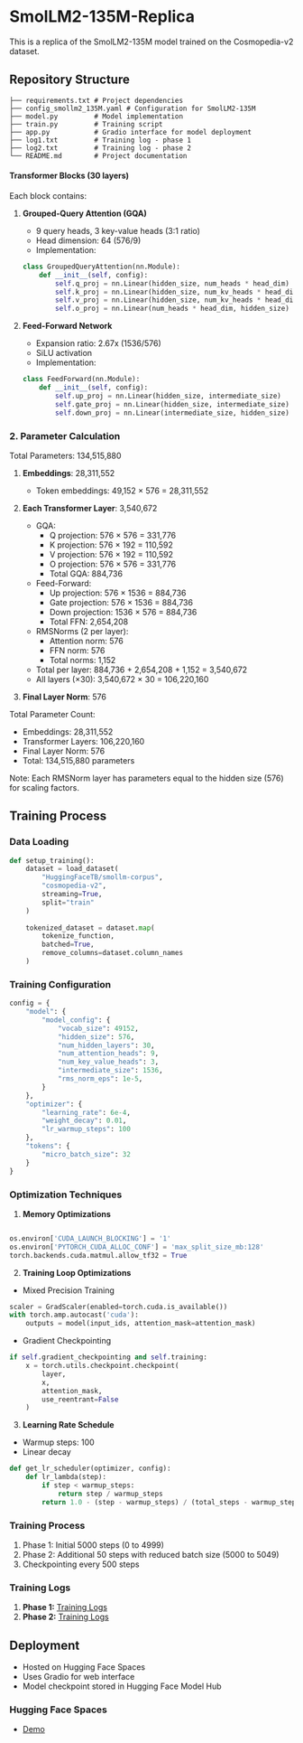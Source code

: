 # SmolLM2-135M-Replica
This is a replica of the SmolLM2-135M model trained on the Cosmopedia-v2 dataset.

## Repository Structure

```
├── requirements.txt # Project dependencies
├── config_smollm2_135M.yaml # Configuration for SmolLM2-135M
├── model.py         # Model implementation
├── train.py         # Training script
├── app.py           # Gradio interface for model deployment
├── log1.txt         # Training log - phase 1
├── log2.txt         # Training log - phase 2
└── README.md        # Project documentation
```


#### Transformer Blocks (30 layers)
Each block contains:

1. **Grouped-Query Attention (GQA)**
   - 9 query heads, 3 key-value heads (3:1 ratio)
   - Head dimension: 64 (576/9)
   - Implementation:

   ```python
   class GroupedQueryAttention(nn.Module):
       def __init__(self, config):
           self.q_proj = nn.Linear(hidden_size, num_heads * head_dim)
           self.k_proj = nn.Linear(hidden_size, num_kv_heads * head_dim)
           self.v_proj = nn.Linear(hidden_size, num_kv_heads * head_dim)
           self.o_proj = nn.Linear(num_heads * head_dim, hidden_size)
   ```

2. **Feed-Forward Network**
   - Expansion ratio: 2.67x (1536/576)
   - SiLU activation
   - Implementation:
   ```python
   class FeedForward(nn.Module):
       def __init__(self, config):
           self.up_proj = nn.Linear(hidden_size, intermediate_size)
           self.gate_proj = nn.Linear(hidden_size, intermediate_size)
           self.down_proj = nn.Linear(intermediate_size, hidden_size)
   ```

### 2. Parameter Calculation

Total Parameters: 134,515,880

1. **Embeddings**: 28,311,552
   - Token embeddings: 49,152 × 576 = 28,311,552

2. **Each Transformer Layer**: 3,540,672
   - GQA:
     * Q projection: 576 × 576 = 331,776
     * K projection: 576 × 192 = 110,592
     * V projection: 576 × 192 = 110,592
     * O projection: 576 × 576 = 331,776
     * Total GQA: 884,736
   - Feed-Forward:
     * Up projection: 576 × 1536 = 884,736
     * Gate projection: 576 × 1536 = 884,736
     * Down projection: 1536 × 576 = 884,736
     * Total FFN: 2,654,208
   - RMSNorms (2 per layer):
     * Attention norm: 576
     * FFN norm: 576
     * Total norms: 1,152
   - Total per layer: 884,736 + 2,654,208 + 1,152 = 3,540,672
   - All layers (×30): 3,540,672 × 30 = 106,220,160

3. **Final Layer Norm**: 576

Total Parameter Count:
- Embeddings: 28,311,552
- Transformer Layers: 106,220,160
- Final Layer Norm: 576
- Total: 134,515,880 parameters

Note: Each RMSNorm layer has parameters equal to the hidden size (576) for scaling factors.

## Training Process

### Data Loading
```python
def setup_training():
    dataset = load_dataset(
        "HuggingFaceTB/smollm-corpus", 
        "cosmopedia-v2", 
        streaming=True, 
        split="train"
    )
    
    tokenized_dataset = dataset.map(
        tokenize_function,
        batched=True,
        remove_columns=dataset.column_names
    )
```

### Training Configuration
```python
config = {
    "model": {
        "model_config": {
            "vocab_size": 49152,
            "hidden_size": 576,
            "num_hidden_layers": 30,
            "num_attention_heads": 9,
            "num_key_value_heads": 3,
            "intermediate_size": 1536,
            "rms_norm_eps": 1e-5,
        }
    },
    "optimizer": {
        "learning_rate": 6e-4,
        "weight_decay": 0.01,
        "lr_warmup_steps": 100
    },
    "tokens": {
        "micro_batch_size": 32
    }
}
```

### Optimization Techniques

1. **Memory Optimizations**

```python

os.environ['CUDA_LAUNCH_BLOCKING'] = '1'
os.environ['PYTORCH_CUDA_ALLOC_CONF'] = 'max_split_size_mb:128'
torch.backends.cuda.matmul.allow_tf32 = True
```

2. **Training Loop Optimizations**

- Mixed Precision Training

```python
scaler = GradScaler(enabled=torch.cuda.is_available())
with torch.amp.autocast('cuda'):
    outputs = model(input_ids, attention_mask=attention_mask)
```

- Gradient Checkpointing

```python
if self.gradient_checkpointing and self.training:
    x = torch.utils.checkpoint.checkpoint(
        layer,
        x,
        attention_mask,
        use_reentrant=False
    )
```

3. **Learning Rate Schedule**
- Warmup steps: 100
- Linear decay
```python
def get_lr_scheduler(optimizer, config):
    def lr_lambda(step):
        if step < warmup_steps:
            return step / warmup_steps
        return 1.0 - (step - warmup_steps) / (total_steps - warmup_steps)
```

### Training Process
1. Phase 1: Initial 5000 steps (0 to 4999)
2. Phase 2: Additional 50 steps with reduced batch size (5000 to 5049)
3. Checkpointing every 500 steps

### Training Logs
1. **Phase 1:** [Training Logs](log1.txt)
2. **Phase 2:** [Training Logs](log2.txt)

## Deployment
- Hosted on Hugging Face Spaces
- Uses Gradio for web interface
- Model checkpoint stored in Hugging Face Model Hub

### Hugging Face Spaces
- [Demo](https://huggingface.co/spaces/Rakavi12/smolLm2-135M-replica)

